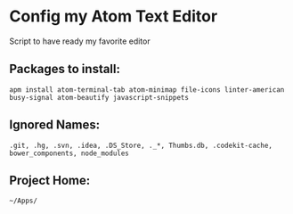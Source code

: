 # Config my Atom Text Editor
Script to have ready my favorite editor

## Packages to install:
	apm install atom-terminal-tab atom-minimap file-icons linter-american busy-signal atom-beautify javascript-snippets

## Ignored Names:
	.git, .hg, .svn, .idea, .DS_Store, ._*, Thumbs.db, .codekit-cache, bower_components, node_modules	

## Project Home:
	~/Apps/
